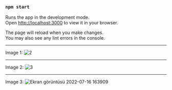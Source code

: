 

### `npm start`

Runs the app in the development mode.\
Open [http://localhost:3000](http://localhost:3000) to view it in your browser.

The page will reload when you make changes.\
You may also see any lint errors in the console.

---------------
 Image 1:
![2](https://user-images.githubusercontent.com/53064323/179357404-c2a6210d-6dcc-4991-84ea-ddea9f84ed1f.png)

--------------------
 Image 2:
![3](https://user-images.githubusercontent.com/53064323/179357411-cd0d61c7-7e74-4b3b-b65f-cf3ed1364c0e.png)

--------------------
 Image 3:
![Ekran görüntüsü 2022-07-16 163909](https://user-images.githubusercontent.com/53064323/179357413-b02b8910-f82a-41ee-8253-cb7a34034ba5.png)
